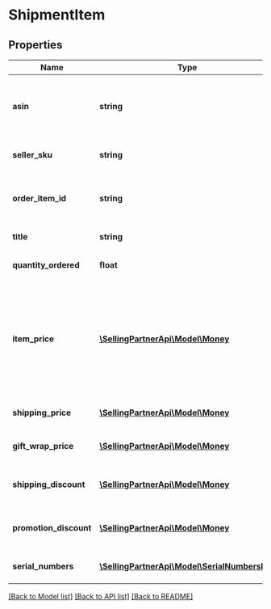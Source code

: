 # ShipmentItem

## Properties
Name | Type | Description | Notes
------------ | ------------- | ------------- | -------------
**asin** | **string** | The Amazon Standard Identification Number (ASIN) of the item. | [optional] 
**seller_sku** | **string** | The seller SKU of the item. | [optional] 
**order_item_id** | **string** | The Amazon-defined identifier for the order item. | [optional] 
**title** | **string** | The name of the item. | [optional] 
**quantity_ordered** | **float** | The number of items ordered. | [optional] 
**item_price** | [**\SellingPartnerApi\Model\Money**](Money.md) | The selling price of the item multiplied by the quantity ordered. Note that ItemPrice excludes ShippingPrice and GiftWrapPrice. | [optional] 
**shipping_price** | [**\SellingPartnerApi\Model\Money**](Money.md) | The shipping price of the item. | [optional] 
**gift_wrap_price** | [**\SellingPartnerApi\Model\Money**](Money.md) | The gift wrap price of the item. | [optional] 
**shipping_discount** | [**\SellingPartnerApi\Model\Money**](Money.md) | The discount on the shipping price. | [optional] 
**promotion_discount** | [**\SellingPartnerApi\Model\Money**](Money.md) | The total of all promotional discounts in the offer. | [optional] 
**serial_numbers** | [**\SellingPartnerApi\Model\SerialNumbersList**](SerialNumbersList.md) | The list of serial numbers. | [optional] 

[[Back to Model list]](../README.md#documentation-for-models) [[Back to API list]](../README.md#documentation-for-api-endpoints) [[Back to README]](../README.md)


